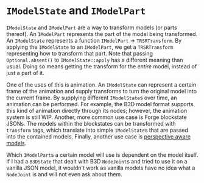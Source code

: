 `IModelState` and `IModelPart`
==============================

`IModelState` and `IModelPart` are a way to transform models (or parts thereof). An `IModelPart` represents the part of the model being transformed. An `IModelState` represents a function `IModelPart` → `TRSRTransform`. By applying the `IModelState` to an `IModelPart`, we get a `TRSRTransform` representing how to transform that part. Note that passing `Optional.absent()` to `IModelState::apply` has a different meaning than usual. Doing so means getting the transform for the _entire_ model, instead of just a part of it.

One of the uses of this is animation. An `IModelState` can represent a certain frame of the animation and supply transforms to turn the original model into the current frame. By supplying different `IModelState`s over time, an animation can be performed. For example, the B3D model format supports this kind of animation directly through its nodes; however, the animation system is still WIP. Another, more common use case is Forge blockstate JSONs. The models within the blockstates can be transformed with `transform` tags, which translate into simple `IModelState`s that are passed into the contained models. Finally, another use case is [perspective aware models][].

Which `IModelPart`s a certain model will use is dependent on the model itself. If I had a `B3DState` that dealt with B3D `NodeJoint`s and tried to use it on a vanilla JSON model, it wouldn't work as vanilla models have no idea what a `NodeJoint` is and will not even ask about them.

[perspective aware models]: perspective.md
